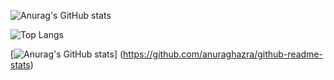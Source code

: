 ![Anurag's GitHub stats](https://github-readme-stats.vercel.app/api?username=arakisota&layout=compact&theme=onedark)

![Top Langs](https://github-readme-stats.vercel.app/api/top-langs/?username=arakisota&layout=compact)

[![Anurag's GitHub stats](https://github-readme-stats.vercel.app/api?username=arakisota)]
(https://github.com/anuraghazra/github-readme-stats)

<!--
**arakisota/arakisota** is a ✨ _special_ ✨ repository because its `README.md` (this file) appears on your GitHub profile.

Here are some ideas to get you started:

- 🔭 I’m currently working on ...
- 🌱 I’m currently learning ...
- 👯 I’m looking to collaborate on ...
- 🤔 I’m looking for help with ...
- 💬 Ask me about ...
- 📫 How to reach me: ...
- 😄 Pronouns: ...
- ⚡ Fun fact: ...
-->
